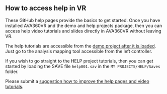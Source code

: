 ## How to access help in VR

These GitHub help pages provide the basics to get started. Once you have installed AVA360VR and the demo and help projects package, then you can access help video tutorials and slides directly in AVA360VR without leaving VR.

The help tutorials are accessible from the [demo project after it is loaded](demo.md). Just go to the analysis mapping tool accessible from the left controller.

If you wish to go straight to the HELP project tutorials, then you can get started by loading the SAVE file `help001.sav` in the `MY PROJECTS/HELP/Saves` folder.

Please submit a [suggestion how to improve the help pages and video tutorials](tutorialrequest.md).